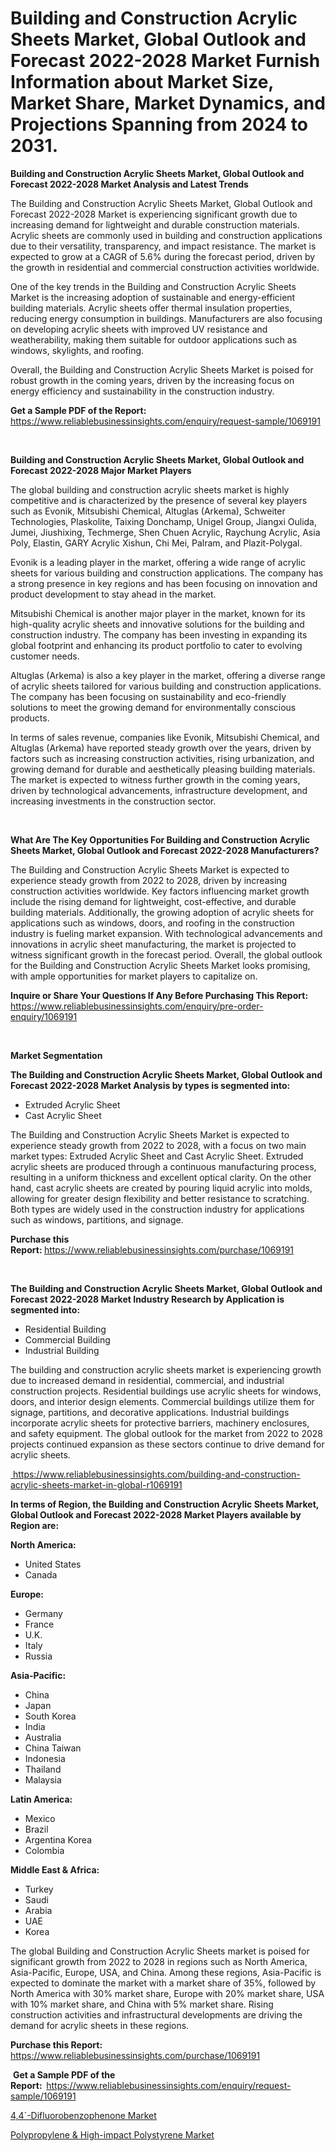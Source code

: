 <p><h1>Building and Construction Acrylic Sheets Market, Global Outlook and Forecast 2022-2028 Market Furnish Information about Market Size, Market Share, Market Dynamics, and Projections Spanning from 2024 to 2031.</h1></p><p><strong>Building and Construction Acrylic Sheets Market, Global Outlook and Forecast 2022-2028 Market Analysis and Latest Trends</strong></p>
<p><p>The Building and Construction Acrylic Sheets Market, Global Outlook and Forecast 2022-2028 Market is experiencing significant growth due to increasing demand for lightweight and durable construction materials. Acrylic sheets are commonly used in building and construction applications due to their versatility, transparency, and impact resistance. The market is expected to grow at a CAGR of 5.6% during the forecast period, driven by the growth in residential and commercial construction activities worldwide.</p><p>One of the key trends in the Building and Construction Acrylic Sheets Market is the increasing adoption of sustainable and energy-efficient building materials. Acrylic sheets offer thermal insulation properties, reducing energy consumption in buildings. Manufacturers are also focusing on developing acrylic sheets with improved UV resistance and weatherability, making them suitable for outdoor applications such as windows, skylights, and roofing.</p><p>Overall, the Building and Construction Acrylic Sheets Market is poised for robust growth in the coming years, driven by the increasing focus on energy efficiency and sustainability in the construction industry.</p></p>
<p><strong>Get a Sample PDF of the Report:&nbsp;</strong> <a href="https://www.reliablebusinessinsights.com/enquiry/request-sample/1069191">https://www.reliablebusinessinsights.com/enquiry/request-sample/1069191</a></p>
<p>&nbsp;</p>
<p><strong>Building and Construction Acrylic Sheets Market, Global Outlook and Forecast 2022-2028 Major Market Players</strong></p>
<p><p>The global building and construction acrylic sheets market is highly competitive and is characterized by the presence of several key players such as Evonik, Mitsubishi Chemical, Altuglas (Arkema), Schweiter Technologies, Plaskolite, Taixing Donchamp, Unigel Group, Jiangxi Oulida, Jumei, Jiushixing, Techmerge, Shen Chuen Acrylic, Raychung Acrylic, Asia Poly, Elastin, GARY Acrylic Xishun, Chi Mei, Palram, and Plazit-Polygal.</p><p>Evonik is a leading player in the market, offering a wide range of acrylic sheets for various building and construction applications. The company has a strong presence in key regions and has been focusing on innovation and product development to stay ahead in the market.</p><p>Mitsubishi Chemical is another major player in the market, known for its high-quality acrylic sheets and innovative solutions for the building and construction industry. The company has been investing in expanding its global footprint and enhancing its product portfolio to cater to evolving customer needs.</p><p>Altuglas (Arkema) is also a key player in the market, offering a diverse range of acrylic sheets tailored for various building and construction applications. The company has been focusing on sustainability and eco-friendly solutions to meet the growing demand for environmentally conscious products.</p><p>In terms of sales revenue, companies like Evonik, Mitsubishi Chemical, and Altuglas (Arkema) have reported steady growth over the years, driven by factors such as increasing construction activities, rising urbanization, and growing demand for durable and aesthetically pleasing building materials. The market is expected to witness further growth in the coming years, driven by technological advancements, infrastructure development, and increasing investments in the construction sector.</p></p>
<p>&nbsp;</p>
<p><strong>What Are The Key Opportunities For Building and Construction Acrylic Sheets Market, Global Outlook and Forecast 2022-2028 Manufacturers?</strong></p>
<p><p>The Building and Construction Acrylic Sheets Market is expected to experience steady growth from 2022 to 2028, driven by increasing construction activities worldwide. Key factors influencing market growth include the rising demand for lightweight, cost-effective, and durable building materials. Additionally, the growing adoption of acrylic sheets for applications such as windows, doors, and roofing in the construction industry is fueling market expansion. With technological advancements and innovations in acrylic sheet manufacturing, the market is projected to witness significant growth in the forecast period. Overall, the global outlook for the Building and Construction Acrylic Sheets Market looks promising, with ample opportunities for market players to capitalize on.</p></p>
<p><strong>Inquire or Share Your Questions If Any Before Purchasing This Report:</strong> <a href="https://www.reliablebusinessinsights.com/enquiry/pre-order-enquiry/1069191">https://www.reliablebusinessinsights.com/enquiry/pre-order-enquiry/1069191</a></p>
<p>&nbsp;</p>
<p><strong>Market Segmentation</strong></p>
<p><strong>The Building and Construction Acrylic Sheets Market, Global Outlook and Forecast 2022-2028 Market Analysis by types is segmented into:</strong></p>
<p><ul><li>Extruded Acrylic Sheet</li><li>Cast Acrylic Sheet</li></ul></p>
<p><p>The Building and Construction Acrylic Sheets Market is expected to experience steady growth from 2022 to 2028, with a focus on two main market types: Extruded Acrylic Sheet and Cast Acrylic Sheet. Extruded acrylic sheets are produced through a continuous manufacturing process, resulting in a uniform thickness and excellent optical clarity. On the other hand, cast acrylic sheets are created by pouring liquid acrylic into molds, allowing for greater design flexibility and better resistance to scratching. Both types are widely used in the construction industry for applications such as windows, partitions, and signage.</p></p>
<p><strong>Purchase this Report:&nbsp;</strong><a href="https://www.reliablebusinessinsights.com/purchase/1069191">https://www.reliablebusinessinsights.com/purchase/1069191</a></p>
<p>&nbsp;</p>
<p><strong>The Building and Construction Acrylic Sheets Market, Global Outlook and Forecast 2022-2028 Market Industry Research by Application is segmented into:</strong></p>
<p><ul><li>Residential Building</li><li>Commercial Building</li><li>Industrial Building</li></ul></p>
<p><p>The building and construction acrylic sheets market is experiencing growth due to increased demand in residential, commercial, and industrial construction projects. Residential buildings use acrylic sheets for windows, doors, and interior design elements. Commercial buildings utilize them for signage, partitions, and decorative applications. Industrial buildings incorporate acrylic sheets for protective barriers, machinery enclosures, and safety equipment. The global outlook for the market from 2022 to 2028 projects continued expansion as these sectors continue to drive demand for acrylic sheets.</p></p>
<p><a href="https://www.reliablebusinessinsights.com/building-and-construction-acrylic-sheets-market-in-global-r1069191">&nbsp;https://www.reliablebusinessinsights.com/building-and-construction-acrylic-sheets-market-in-global-r1069191</a></p>
<p><strong>In terms of Region, the Building and Construction Acrylic Sheets Market, Global Outlook and Forecast 2022-2028 Market Players available by Region are:</strong></p>
<p>
    <p> <strong> North America: </strong>
        <ul>
            <li>United States</li>
            <li>Canada</li>
        </ul>
        </p> 
    <p> <strong> Europe: </strong>
        <ul>
            <li>Germany</li>
            <li>France</li>
            <li>U.K.</li>
            <li>Italy</li>
            <li>Russia</li>
        </ul>
        </p> 
    <p> <strong> Asia-Pacific: </strong>
        <ul>
            <li>China</li>
            <li>Japan</li>
            <li>South Korea</li>
            <li>India</li>
            <li>Australia</li>
            <li>China Taiwan</li>
            <li>Indonesia</li>
            <li>Thailand</li>
            <li>Malaysia</li>
        </ul>
        </p> 
    <p> <strong> Latin America: </strong>
        <ul>
            <li>Mexico</li>
            <li>Brazil</li>
            <li>Argentina Korea</li>
            <li>Colombia</li>
        </ul>
        </p> 
    <p> <strong> Middle East & Africa: </strong>
        <ul>
            <li>Turkey</li>
            <li>Saudi</li>
            <li>Arabia</li>
            <li>UAE</li>
            <li>Korea</li>
        </ul>
    </p>
    </p>
<p><p>The global Building and Construction Acrylic Sheets market is poised for significant growth from 2022 to 2028 in regions such as North America, Asia-Pacific, Europe, USA, and China. Among these regions, Asia-Pacific is expected to dominate the market with a market share of 35%, followed by North America with 30% market share, Europe with 20% market share, USA with 10% market share, and China with 5% market share. Rising construction activities and infrastructural developments are driving the demand for acrylic sheets in these regions.</p></p>
<p><strong>Purchase this Report: </strong><a href="https://www.reliablebusinessinsights.com/purchase/1069191">https://www.reliablebusinessinsights.com/purchase/1069191</a></p>
<p>&nbsp;<strong>Get a Sample PDF of the Report:&nbsp;&nbsp;</strong><a href="https://www.reliablebusinessinsights.com/enquiry/request-sample/1069191">https://www.reliablebusinessinsights.com/enquiry/request-sample/1069191</a></p>
<p><strong></strong></p>
<p><p><a href="https://github.com/gdfhhhj/Market-Research-Report-List-5/blob/main/44-difluorobenzophenone-market.md">4,4`-Difluorobenzophenone Market</a></p><p><a href="https://github.com/julyju69/Market-Research-Report-List-4/blob/main/polypropylene-high-impact-polystyrene-market.md">Polypropylene & High-impact Polystyrene Market</a></p></p>